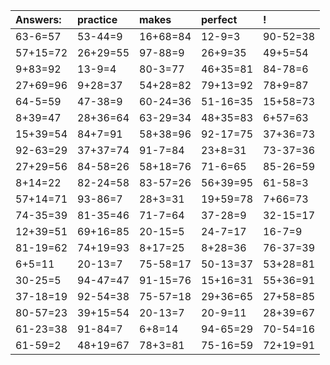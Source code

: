 | Answers: | practice | makes | perfect | ! |
| :--- | :--- | :--- | :--- | :--- |
| 63-6=57 | 53-44=9 | 16+68=84 | 12-9=3 | 90-52=38 | 
| 57+15=72 | 26+29=55 | 97-88=9 | 26+9=35 | 49+5=54 | 
| 9+83=92 | 13-9=4 | 80-3=77 | 46+35=81 | 84-78=6 | 
| 27+69=96 | 9+28=37 | 54+28=82 | 79+13=92 | 78+9=87 | 
| 64-5=59 | 47-38=9 | 60-24=36 | 51-16=35 | 15+58=73 | 
| 8+39=47 | 28+36=64 | 63-29=34 | 48+35=83 | 6+57=63 | 
| 15+39=54 | 84+7=91 | 58+38=96 | 92-17=75 | 37+36=73 | 
| 92-63=29 | 37+37=74 | 91-7=84 | 23+8=31 | 73-37=36 | 
| 27+29=56 | 84-58=26 | 58+18=76 | 71-6=65 | 85-26=59 | 
| 8+14=22 | 82-24=58 | 83-57=26 | 56+39=95 | 61-58=3 | 
| 57+14=71 | 93-86=7 | 28+3=31 | 19+59=78 | 7+66=73 | 
| 74-35=39 | 81-35=46 | 71-7=64 | 37-28=9 | 32-15=17 | 
| 12+39=51 | 69+16=85 | 20-15=5 | 24-7=17 | 16-7=9 | 
| 81-19=62 | 74+19=93 | 8+17=25 | 8+28=36 | 76-37=39 | 
| 6+5=11 | 20-13=7 | 75-58=17 | 50-13=37 | 53+28=81 | 
| 30-25=5 | 94-47=47 | 91-15=76 | 15+16=31 | 55+36=91 | 
| 37-18=19 | 92-54=38 | 75-57=18 | 29+36=65 | 27+58=85 | 
| 80-57=23 | 39+15=54 | 20-13=7 | 20-9=11 | 28+39=67 | 
| 61-23=38 | 91-84=7 | 6+8=14 | 94-65=29 | 70-54=16 | 
| 61-59=2 | 48+19=67 | 78+3=81 | 75-16=59 | 72+19=91 | 
